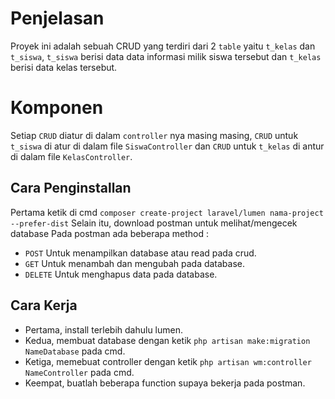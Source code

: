 # Penjelasan

Proyek ini adalah sebuah CRUD yang terdiri dari 2 `table` yaitu `t_kelas` dan `t_siswa`, `t_siswa` berisi data data informasi milik siswa tersebut dan `t_kelas` berisi data kelas tersebut.


# Komponen

Setiap `CRUD` diatur di dalam `controller` nya masing masing, `CRUD` untuk `t_siswa` di atur di dalam file `SiswaController` dan `CRUD` untuk `t_kelas` di antur di dalam file `KelasController`.

## Cara Penginstallan

Pertama ketik di cmd `composer create-project laravel/lumen nama-project --prefer-dist` Selain itu, download postman untuk melihat/mengecek database Pada postman ada beberapa method :

-   `POST` Untuk menampilkan database atau read pada crud.
-   `GET` Untuk menambah dan mengubah pada database.
-   `DELETE` Untuk menghapus data pada database.

## Cara Kerja
-   Pertama, install terlebih dahulu lumen.
-   Kedua, membuat database dengan ketik `php artisan make:migration NameDatabase` pada cmd.
-   Ketiga, memebuat controller dengan ketik `php artisan wm:controller NameController` pada cmd.
-   Keempat, buatlah beberapa function supaya bekerja pada postman.

